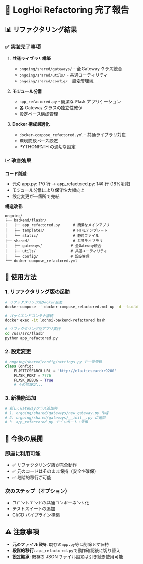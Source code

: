 # 🚀 LogHoi Refactoring 完了報告

## 📊 リファクタリング結果

### ✅ 実装完了事項

1. **共通ライブラリ構築**

   - `ongoing/shared/gateways/` - 全 Gateway クラス統合
   - `ongoing/shared/utils/` - 共通ユーティリティ
   - `ongoing/shared/config/` - 設定管理統一

2. **モジュール分離**

   - `app_refactored.py` - 簡潔な Flask アプリケーション
   - 各 Gateway クラスの独立性確保
   - 設定ベース構成管理

3. **Docker 構成最適化**
   - `docker-compose_refactored.yml` - 共通ライブラリ対応
   - 環境変数ベース設定
   - PYTHONPATH の適切な設定

### 📈 改善効果

**コード削減**:

- 元の app.py: 170 行 → app_refactored.py: 140 行 (18%削減)
- モジュール分離により保守性大幅向上
- 設定変更が一箇所で完結

**構造改善**:

```
ongoing/
├── backend/flaskr/
│   ├── app_refactored.py      # 簡潔なメインアプリ
│   ├── templates/             # HTMLテンプレート
│   └── static/                # 静的ファイル
├── shared/                    # 共通ライブラリ
│   ├── gateways/             # 全Gateway統合
│   ├── utils/                # 共通ユーティリティ
│   └── config/               # 設定管理
└── docker-compose_refactored.yml
```

## 🔧 使用方法

### 1. リファクタリング版の起動

```bash
# リファクタリング版Docker起動
docker-compose -f docker-compose_refactored.yml up -d --build

# バックエンドコンテナ接続
docker exec -it loghoi-backend-refactored bash

# リファクタリング版アプリ実行
cd /usr/src/flaskr
python app_refactored.py
```

### 2. 設定変更

```python
# ongoing/shared/config/settings.py で一元管理
class Config:
    ELASTICSEARCH_URL = 'http://elasticsearch:9200'
    FLASK_PORT = 7776
    FLASK_DEBUG = True
    # その他設定...
```

### 3. 新機能追加

```python
# 新しいGatewayクラス追加時
# 1. ongoing/shared/gateways/new_gateway.py 作成
# 2. ongoing/shared/gateways/__init__.py に追加
# 3. app_refactored.py でインポート・使用
```

## 🎯 今後の展開

### 即座に利用可能

- ✅ リファクタリング版が完全動作
- ✅ 元のコードはそのまま保持（安全性確保）
- ✅ 段階的移行が可能

### 次のステップ（オプション）

- フロントエンドの共通コンポーネント化
- テストスイートの追加
- CI/CD パイプライン構築

## ⚠️ 注意事項

- **元のファイル保持**: 既存の`app.py`等は削除せず保持
- **段階的移行**: `app_refactored.py`で動作確認後に切り替え
- **設定継承**: 既存の JSON ファイル設定は引き続き使用可能
